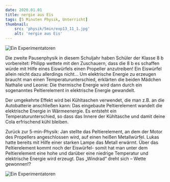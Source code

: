 ```yaml
---
date: 2020.01.01
title: nergie aus Eis
tags: [5 Minuten Physik, Unterricht]
thumbnail: 
    src: 'physik/5min/exp13_11_1.jpg'
    alt: 'nergie aus Eis'
---
```


![Ein Experimentatoren](/images/physik/5min/exp13_11_1.jpg)

Die zweite Pausenphysik in diesem Schuljahr haben Schüler der Klasse
  8 b vorbereitet: Philipp wettete mit den Zuschauern, dass die 8 b es
  schaffen würde mit Hilfe eines Eiswürfels einen Propeller
  anzutreiben! Ein Eiswürfel allein reicht dazu allerdings nicht… Um
  elektrische Energie zu erzeugen braucht man einen
  Temperaturunterschied, erklärten die beiden Mädchen Nathalie und
  Leonie: Die thermische Energie wird dann durch ein sogenanntes
  Peltierelement in elektrische Energie gewandelt.

  Der umgekehrte Effekt wird bei Kühltaschen verwendet, die man
  z.B. an die Autobatterie anschließen kann: Das eingebaute
  Peltierelement wandelt die elektrische Energie in Wärmeenergie. Es
  entsteht ein Temperaturunterschied, so dass das Innere der
  Kühltasche und damit deine Cola erfrischend kühl bleiben.

Zurück zur 5-min-Physik: Jan stellte das Peltierelement, an dem der
  Motor des Propellers angeschlossen wird, auf einen heißen
  Metallwürfel. Lukas hatte bereits mit Hilfe einer starken Lampe das
  Metall erwärmt. Über das Peltierelement kommt noch der Eiswürfel-
  somit hat man unter dem Peltierelement eine hohe und darüber eine
  niedrige Temperatur und elektrische Energie wird erzeugt. Das
  „Windrad“ dreht sich – Wette gewonnen!?

  ![Ein Experimentatoren](/images/physik/5min/exp13_11_3.jpg)